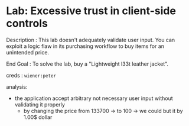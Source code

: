 # Lab: Excessive trust in client-side controls

Description : This lab doesn't adequately validate user input. You can exploit a logic flaw in its purchasing workflow to buy items for an unintended price.

End Goal : To solve the lab, buy a "Lightweight l33t leather jacket".

creds : `wiener:peter`

analysis:

- the application accept arbitrary not necessary user input without validating it properly
  - by changing the price from 133700 -> to 100 -> we could but it by 1.00$ dollar
